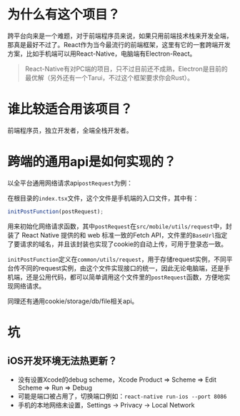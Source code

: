 # 为什么有这个项目？
跨平台向来是一个难题，对于前端程序员来说，如果只用前端技术栈来开发全端，那真是最好不过了。React作为当今最流行的前端框架，这里有它的一套跨端开发方案，比如手机端可以用React-Native，电脑端有Electron-React。
> React-Native有对PC端的项目，只不过目前还不成熟，Electron是目前的最优解（另外还有一个Tarui，不过这个框架要求你会Rust）。
# 谁比较适合用该项目？
前端程序员，独立开发者，全端全栈开发者。
# 跨端的通用api是如何实现的？
以全平台通用网络请求api`postRequest`为例：

在根目录的`index.tsx`文件，这个文件是手机端的入口文件，其中有：
```js
initPostFunction(postRequest);
```
用来初始化网络请求函数，其中`postRequest`在`src/mobile/utils/request`中，封装了 React Native 提供的和 web 标准一致的Fetch API，文件里的`BaseUrl`指定了要请求的域名，并且该封装也实现了cookie的自动上传，可用于登录态一致。

`initPostFunction`定义在`common/utils/request`，用于存储request实例，不同平台传不同的request实例，由这个文件实现接口的统一，因此无论电脑端，还是手机端，还是公用代码，都可以简单调用这个文件里的`postRequest`函数，方便地实现网络请求。

同理还有通用cookie/storage/db/file相关api。

# 坑
## iOS开发环境无法热更新？
* 没有设置Xcode的debug scheme，Xcode Product => Scheme => Edit Scheme => Run => Debug
* 可能是端口被占用了，切换端口例如：`react-native run-ios --port 8086`
* 手机的本地网络未设置，Settings -> Privacy -> Local Network
